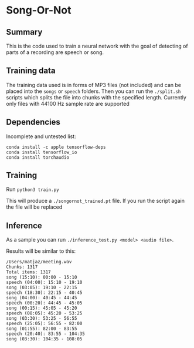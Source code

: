 # Song-Or-Not
## Summary

This is the code used to train a neural network with the goal of detecting of parts of a recording
are speech or song.

## Training data

The training data used is in forms of MP3 files (not included) and can be placed into the `songs`
or `speech` folders. Then you can run the `./split.sh` scripts which splits the file into chunks
with the specified length. Currently only files with 44100 Hz sample rate are supported

## Dependencies

Incomplete and untested list:

```
conda install -c apple tensorflow-deps 
conda install tensorflow_io
conda install torchaudio
```

## Training

Run `python3 train.py`

This will produce a `./songornot_trained.pt` file. If you run the script again the file will be replaced

## Inference

As a sample you can run `./inference_test.py <model> <audio file>`.

Results will be similar to this:

```
/Users/matjaz/meeting.wav
Chunks: 1317
Total items: 1317
song (15:10): 00:00 - 15:10
speech (04:00): 15:10 - 19:10
song (03:05): 19:10 - 22:15
speech (18:30): 22:15 - 40:45
song (04:00): 40:45 - 44:45
speech (00:20): 44:45 - 45:05
song (00:15): 45:05 - 45:20
speech (08:05): 45:20 - 53:25
song (03:30): 53:25 - 56:55
speech (25:05): 56:55 - 82:00
song (01:55): 82:00 - 83:55
speech (20:40): 83:55 - 104:35
song (03:30): 104:35 - 108:05

```


